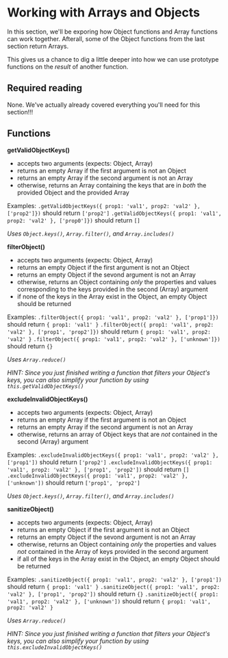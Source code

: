 # Working with Arrays and Objects

In this section, we'll be exporing how Object functions and Array functions can work together. Afterall, some of the Object functions from the last section return Arrays.

This gives us a chance to dig a little deeper into how we can use prototype functions on the *_result_* of another function.

## Required reading
None. We've actually already covered everything you'll need for this section!!!

## Functions
**getValidObjectKeys()**
- accepts two arguments (expects: Object, Array)
- returns an empty Array if the first argument is not an Object
- returns an empty Array if the second argument is not an Array
- otherwise, returns an Array containing the keys that are in *both* the provided Object and the provided Array

Examples: 
`.getValidObjectKeys({ prop1: 'val1', prop2: 'val2' }, ['prop2']})` should return `['prop2']`
`.getValidObjectKeys({ prop1: 'val1', prop2: 'val2' }, ['prop0']})` should return `[]`

_Uses `Object.keys()`, `Array.filter()`, and `Array.includes()`_

**filterObject()**
- accepts two arguments (expects: Object, Array)
- returns an empty Object if the first argument is not an Object
- returns an empty Object if the sevond argument is not an Array
- otherwise, returns an Object containing *only* the properties and values corresponding to the keys provided in the second (Array) argument
- if none of the keys in the Array exist in the Object, an empty Object should be returned

Examples: 
`.filterObject({ prop1: 'val1', prop2: 'val2' }, ['prop1']})` should return `{ prop1: 'val1' }`
`.filterObject({ prop1: 'val1', prop2: 'val2' }, ['prop1', 'prop2']})` should return `{ prop1: 'val1', prop2: 'val2' }`
`.filterObject({ prop1: 'val1', prop2: 'val2' }, ['unknown']})` should return `{}`

_Uses `Array.reduce()`_

_*HINT: Since you just finished writing a function that filters your Object's keys, you can also simplify your function by using `this.getValidObjectKeys()`*_

**excludeInvalidObjectKeys()**
- accepts two arguments (expects: Object, Array)
- returns an empty Array if the first argument is not an Object
- returns an empty Array if the second argument is not an Array
- otherwise, returns an array of Object keys that are *not* contained in the second (Array) argument

Examples: 
`.excludeInvalidObjectKeys({ prop1: 'val1', prop2: 'val2' }, ['prop1'])` should return `['prop2']`
`.excludeInvalidObjectKeys({ prop1: 'val1', prop2: 'val2' }, ['prop1', 'prop2'])` should return `[]`
`.excludeInvalidObjectKeys({ prop1: 'val1', prop2: 'val2' }, ['unknown'])` should return `['prop1', 'prop2']`

_Uses `Object.keys()`, `Array.filter()`, and `Array.includes()`_

**sanitizeObject()**
- accepts two arguments (expects: Object, Array)
- returns an empty Object if the first argument is not an Object
- returns an empty Object if the sevond argument is not an Array
- otherwise, returns an Object containing *only* the properties and values *not* contained in the Array of keys provided in the second argument
- if all of the keys in the Array exist in the Object, an empty Object should be returned

Examples: 
`.sanitizeObject({ prop1: 'val1', prop2: 'val2' }, ['prop1'])` should return `{ prop1: 'val1' }`
`.sanitizeObject({ prop1: 'val1', prop2: 'val2' }, ['prop1', 'prop2'])` should return `{}`
`.sanitizeObject({ prop1: 'val1', prop2: 'val2' }, ['unknown'])` should return `{ prop1: 'val1', prop2: 'val2' }`

_Uses `Array.reduce()`_

_*HINT: Since you just finished writing a function that filters your Object's keys, you can also simplify your function by using `this.excludeInvalidObjectKeys()`*_